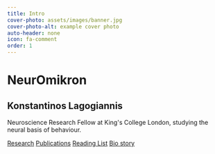 ```yaml
---
title: Intro
cover-photo: assets/images/banner.jpg
cover-photo-alt: example cover photo
auto-header: none
icon: fa-comment
order: 1
---
```

# NeurOmikron
## Konstantinos Lagogiannis
Neuroscience Research Fellow at King's College London,
studying the neural basis of behaviour.

<footer>
   <a href="#research-focus" class="button scrolly">Research</a>  <a href="#publications" class="button scrolly">Publications</a>  <a href="#reading-list" class="button scrolly">Reading List</a> <a href="#short-bio" class="button scrolly">Bio story</a>
  
</footer>


